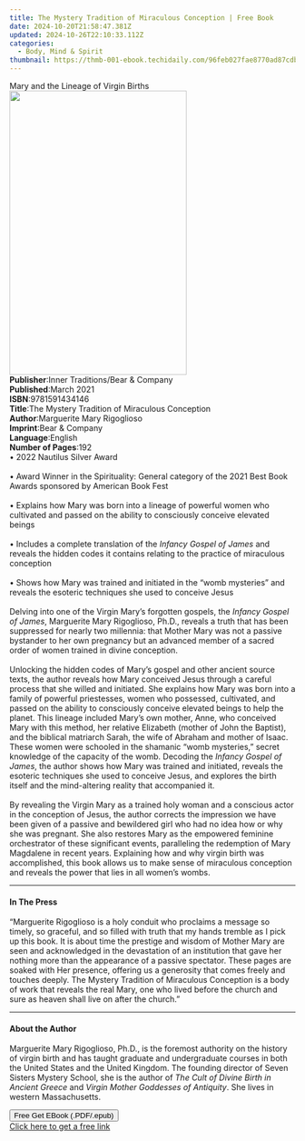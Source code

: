 ```yaml
---
title: The Mystery Tradition of Miraculous Conception | Free Book
date: 2024-10-20T21:58:47.381Z
updated: 2024-10-26T22:10:33.112Z
categories:
  - Body, Mind & Spirit
thumbnail: https://thmb-001-ebook.techidaily.com/96feb027fae8770ad87cdb8d9f2f82ca5cd73d80430351bdb9b756802c126409.jpg
---
```

<main id="book-container">
  <div class="flex flex-col">
    <div class="book-brief flex-1 py-6 px-4 sm:p-6 md:py-10 md:px-8">
      <!-- brief-->
      <div class="book-brief-main">Mary and the Lineage of Virgin Births</div>
    </div>
    <div
      class="book-meta-info flex-1 grid gap-4 col-start-1 col-end-3 row-start-1 sm:mb-6 sm:grid-cols-4 lg:gap-6 lg:col-start-2 lg:row-end-6 lg:row-span-6 lg:mb-0"
    >
      <div
        class="book-meta-info-left place-content-center mt-4 p-4 text-sm leading-6 col-start-2 col-span-2 dark:text-slate-400"
      >
        <img
          class="w-full h-500 object-cover rounded-lg sm:h-255 sm:col-span-2 lg:col-span-full"
          src="https://img-001-ebook.techidaily.com/1010501cd6ee0f84baa0b778e21c75b1ac037f4c098eba7667c9051055165fa8.jpg"
          alt=""
          width="312"
          height="500"
        />
      </div>
      <div
        class="book-meta-info-right mt-2 col-start-1 row-start-2 col-span-3 self-center"
      >
        <!-- meta data  -->
        <div class="flex flex-col px-4 md:px-8">
          <div class="flex-1">
            <strong>Publisher</strong>:<span class="px-2"
              >Inner Traditions/Bear &amp; Company</span
            >
          </div>
          <div class="flex-1">
            <strong>Published</strong>:<span class="px-2">March 2021</span>
          </div>
          <div class="flex-1">
            <strong>ISBN</strong>:<span class="px-2">9781591434146</span>
          </div>
          <div class="flex-1">
            <strong>Title</strong>:<span class="px-2"
              >The Mystery Tradition of Miraculous Conception</span
            >
          </div>
          <div class="flex-1">
            <strong>Author</strong>:<span class="px-2"
              >Marguerite Mary Rigoglioso</span
            >
          </div>
          <div class="flex-1">
            <strong>Imprint</strong>:<span class="px-2"
              >Bear &amp; Company</span
            >
          </div>
          <div class="flex-1">
            <strong>Language</strong>:<span class="px-2">English</span>
          </div>
          <div class="flex-1">
            <strong>Number of Pages</strong>:<span class="px-2">192</span>
          </div>
        </div>
      </div>
    </div>
    <div class="book-description flex-1 py-6 px-4 sm:p-6 md:py-10 md:px-8">
      <div class="book-description-main">
        <div accordion-content="" id="description">
          • 2022 Nautilus Silver Award <br /><br />• Award Winner in the
          Spirituality: General category of the 2021 Best Book Awards sponsored
          by American Book Fest <br /><br />• Explains how Mary was born into a
          lineage of powerful women who cultivated and passed on the ability to
          consciously conceive elevated beings <br /><br />• Includes a complete
          translation of the <i>Infancy Gospel of James</i> and reveals the
          hidden codes it contains relating to the practice of miraculous
          conception <br /><br />• Shows how Mary was trained and initiated in
          the “womb mysteries” and reveals the esoteric techniques she used to
          conceive Jesus <br /><br />Delving into one of the Virgin Mary’s
          forgotten gospels, the <i>Infancy Gospel of James</i>, Marguerite Mary
          Rigoglioso, Ph.D., reveals a truth that has been suppressed for nearly
          two millennia: that Mother Mary was not a passive bystander to her own
          pregnancy but an advanced member of a sacred order of women trained in
          divine conception. <br /><br />Unlocking the hidden codes of Mary’s
          gospel and other ancient source texts, the author reveals how Mary
          conceived Jesus through a careful process that she willed and
          initiated. She explains how Mary was born into a family of powerful
          priestesses, women who possessed, cultivated, and passed on the
          ability to consciously conceive elevated beings to help the planet.
          This lineage included Mary’s own mother, Anne, who conceived Mary with
          this method, her relative Elizabeth (mother of John the Baptist), and
          the biblical matriarch Sarah, the wife of Abraham and mother of Isaac.
          These women were schooled in the shamanic “womb mysteries,” secret
          knowledge of the capacity of the womb. Decoding the
          <i>Infancy Gospel of James</i>, the author shows how Mary was trained
          and initiated, reveals the esoteric techniques she used to conceive
          Jesus, and explores the birth itself and the mind-altering reality
          that accompanied it. <br /><br />By revealing the Virgin Mary as a
          trained holy woman and a conscious actor in the conception of Jesus,
          the author corrects the impression we have been given of a passive and
          bewildered girl who had no idea how or why she was pregnant. She also
          restores Mary as the empowered feminine orchestrator of these
          significant events, paralleling the redemption of Mary Magdalene in
          recent years. Explaining how and why virgin birth was accomplished,
          this book allows us to make sense of miraculous conception and reveals
          the power that lies in all women’s wombs.
        </div>
        <div class="accordion-fader"></div>
      </div>
    </div>
    <div class="book-excerpts flex-1 py-6 px-4 sm:p-6 md:py-10 md:px-8">
      <!-- excerpts-->
      <div class="book-excerpts-main">
        <hr />
        <h4 class="placeholder placeholder-heading">
          <span>In The Press</span>
        </h4>
        <p>
          “Marguerite Rigoglioso is a holy conduit who proclaims a message so
          timely, so graceful, and so filled with truth that my hands tremble as
          I pick up this book. It is about time the prestige and wisdom of
          Mother Mary are seen and acknowledged in the devastation of an
          institution that gave her nothing more than the appearance of a
          passive spectator. These pages are soaked with Her presence, offering
          us a generosity that comes freely and touches deeply. The Mystery
          Tradition of Miraculous Conception is a body of work that reveals the
          real Mary, one who lived before the church and sure as heaven shall
          live on after the church.”
        </p>
      </div>
    </div>
    <div class="book-about-author flex-1 py-6 px-4 sm:p-6 md:py-10 md:px-8">
      <!-- about author-->
      <div class="book-main-author-main">
        <hr />
        <h4 class="placeholder placeholder-heading">
          <span>About the Author</span>
        </h4>
        <p>
          Marguerite Mary Rigoglioso, Ph.D., is the foremost authority on the
          history of virgin birth and has taught graduate and undergraduate
          courses in both the United States and the United Kingdom. The founding
          director of Seven Sisters Mystery School, she is the author of
          <i>The Cult of Divine Birth in Ancient Greece</i> and
          <i>Virgin Mother Goddesses of Antiquity</i>. She lives in western
          Massachusetts.
        </p>
      </div>
    </div>
    <div class="book-free-get flex-1 py-6 px-4 sm:p-6 md:py-10 md:px-8">
      <button
        id="btn-free-get"
        class="bg-blue-500 hover:bg-blue-700 text-white font-bold py-2 px-4 rounded"
      >
        Free Get EBook (.PDF/.epub)
      </button>
      <div id="countdown-display" class="px-2 text-lg mt-2"></div>
      <a
        id="free-link"
        class="hidden bg-blue-500 hover:bg-blue-700 text-white font-bold py-2 px-4 rounded"
        href="https://www.ebooks.com/en-us/book/210133158/the-mystery-tradition-of-miraculous-conception/marguerite-mary-rigoglioso/"
        target="_blank"
        >Click here to get a free link</a
      >
    </div>
    <script>
      let countdownTime = 0;
      let countdownInterval = null;
      document
        .getElementById('btn-free-get')
        .addEventListener('click', startCountdown);
      function startCountdown() {
        countdownTime = new Date().getTime() + 60000 * 3;
        countdownInterval = setInterval(updateCountdown, 1000);
        document.getElementById('btn-free-get').disabled = true;
        document
          .getElementById('btn-free-get')
          .classList.add('bg-gray-500', 'cursor-not-allowed');
      }
      function updateCountdown() {
        let currentTime = new Date().getTime();
        let timeLeft = countdownTime - currentTime;
        let secondsLeft = Math.floor(timeLeft / 1000);
        document.getElementById('countdown-display').innerHTML =
          `Remaining time: ${secondsLeft} seconds.`;
        if (secondsLeft <= 0) {
          clearInterval(countdownInterval);
          document.getElementById('btn-free-get').classList.add('hidden');
          document.getElementById('free-link').classList.remove('hidden');
          document.getElementById('countdown-display').innerHTML = '';
        }
      }
    </script>
  </div>
</main>

<ins class="adsbygoogle"
      style="display:block"
      data-ad-client="ca-pub-7571918770474297"
      data-ad-slot="8358498916"
      data-ad-format="auto"
      data-full-width-responsive="true"></ins>
    